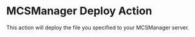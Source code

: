 # MCSManager Deploy Action
This action will deploy the file you specified to your MCSManager server.